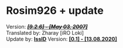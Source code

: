 # Rosim926 + update
Version: ~~_<a href="http://www.ragnasim.net/" target="_blank"><b>[9.2.6] - [May 03, 2007]</b></a>_~~
<br>
Translated by:  Zharay [iRO Loki]
<br>
Update by: <a href="#"><b>IssID</b></a> Version: <a href="./update.log"><b>[0.1] - [13.08.2020]</b></a>